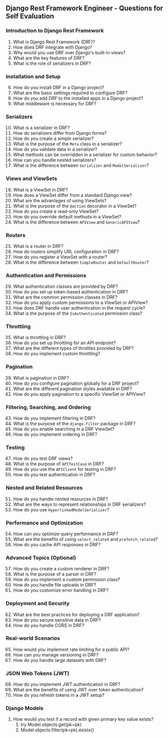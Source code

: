 ## Django Rest Framework Engineer - Questions for Self Evaluation

### Introduction to Django Rest Framework

1. What is Django Rest Framework (DRF)?
2. How does DRF integrate with Django?
3. Why would you use DRF over Django's built-in views?
4. What are the key features of DRF?
5. What is the role of serializers in DRF?

### Installation and Setup

6. How do you install DRF in a Django project?
7. What are the basic settings required to configure DRF?
8. How do you add DRF to the installed apps in a Django project?
9. What middleware is necessary for DRF?

### Serializers

10. What is a serializer in DRF?
11. How do serializers differ from Django forms?
12. How do you create a simple serializer?
13. What is the purpose of the `Meta` class in a serializer?
14. How do you validate data in a serializer?
15. What methods can be overridden in a serializer for custom behavior?
16. How can you handle nested serializers?
17. What is the difference between `Serializer` and `ModelSerializer`?

### Views and ViewSets

18. What is a ViewSet in DRF?
19. How does a ViewSet differ from a standard Django view?
20. What are the advantages of using ViewSets?
21. What is the purpose of the `@action` decorator in a ViewSet?
22. How do you create a read-only ViewSet?
23. How do you override default methods in a ViewSet?
24. What is the difference between `APIView` and `GenericAPIView`?

### Routers

25. What is a router in DRF?
26. How do routers simplify URL configuration in DRF?
27. How do you register a ViewSet with a router?
28. What is the difference between `SimpleRouter` and `DefaultRouter`?

### Authentication and Permissions

29. What authentication classes are provided by DRF?
30. How do you set up token-based authentication in DRF?
31. What are the common permission classes in DRF?
32. How do you apply custom permissions to a ViewSet or APIView?
33. How does DRF handle user authentication in the request cycle?
34. What is the purpose of the `IsAuthenticated` permission class?

### Throttling

35. What is throttling in DRF?
36. How do you set up throttling for an API endpoint?
37. What are the different types of throttles provided by DRF?
38. How do you implement custom throttling?

### Pagination

39. What is pagination in DRF?
40. How do you configure pagination globally for a DRF project?
41. What are the different pagination styles available in DRF?
42. How do you apply pagination to a specific ViewSet or APIView?

### Filtering, Searching, and Ordering

43. How do you implement filtering in DRF?
44. What is the purpose of the `django-filter` package in DRF?
45. How do you enable searching in a DRF ViewSet?
46. How do you implement ordering in DRF?

### Testing

47. How do you test DRF views?
48. What is the purpose of `APITestCase` in DRF?
49. How do you use the `APIClient` for testing in DRF?
50. How do you test authentication in DRF?

### Nested and Related Resources

51. How do you handle nested resources in DRF?
52. What are the ways to represent relationships in DRF serializers?
53. How do you use `HyperlinkedModelSerializer`?

### Performance and Optimization

54. How can you optimize query performance in DRF?
55. What are the benefits of using `select_related` and `prefetch_related`?
56. How do you cache API responses in DRF?

### Advanced Topics (Optional)

57. How do you create a custom renderer in DRF?
58. What is the purpose of a parser in DRF?
59. How do you implement a custom permission class?
60. How do you handle file uploads in DRF?
61. How do you customize error handling in DRF?

### Deployment and Security

62. What are the best practices for deploying a DRF application?
63. How do you secure sensitive data in DRF?
64. How do you handle CORS in DRF?

### Real-world Scenarios

65. How would you implement rate limiting for a public API?
66. How can you manage versioning in DRF?
67. How do you handle large datasets with DRF?

### JSON Web Tokens (JWT)

68. How do you implement JWT authentication in DRF?
69. What are the benefits of using JWT over token authentication?
70. How do you refresh tokens in a JWT setup?


### Django Models

1. How would you test if a record with given primary key value exists?
   1. try Model.objects.get(pk=pk)
   2. Model.objects.filter(pk=pk).exists()

